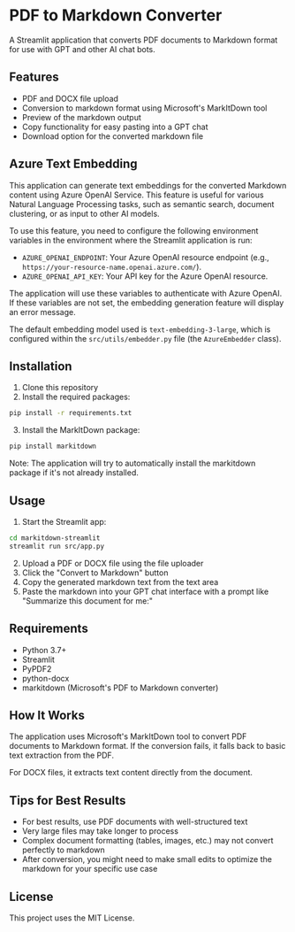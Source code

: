 # PDF to Markdown Converter

A Streamlit application that converts PDF documents to Markdown format for use with GPT and other AI chat bots.

## Features

- PDF and DOCX file upload
- Conversion to markdown format using Microsoft's MarkItDown tool
- Preview of the markdown output
- Copy functionality for easy pasting into a GPT chat
- Download option for the converted markdown file

## Azure Text Embedding

This application can generate text embeddings for the converted Markdown content using Azure OpenAI Service. This feature is useful for various Natural Language Processing tasks, such as semantic search, document clustering, or as input to other AI models.

To use this feature, you need to configure the following environment variables in the environment where the Streamlit application is run:

-   `AZURE_OPENAI_ENDPOINT`: Your Azure OpenAI resource endpoint (e.g., `https://your-resource-name.openai.azure.com/`).
-   `AZURE_OPENAI_API_KEY`: Your API key for the Azure OpenAI resource.

The application will use these variables to authenticate with Azure OpenAI. If these variables are not set, the embedding generation feature will display an error message.

The default embedding model used is `text-embedding-3-large`, which is configured within the `src/utils/embedder.py` file (the `AzureEmbedder` class).

## Installation

1. Clone this repository
2. Install the required packages:

```bash
pip install -r requirements.txt
```

3. Install the MarkItDown package:

```bash
pip install markitdown
```

Note: The application will try to automatically install the markitdown package if it's not already installed.

## Usage

1. Start the Streamlit app:

```bash
cd markitdown-streamlit
streamlit run src/app.py
```

2. Upload a PDF or DOCX file using the file uploader
3. Click the "Convert to Markdown" button
4. Copy the generated markdown text from the text area
5. Paste the markdown into your GPT chat interface with a prompt like "Summarize this document for me:"

## Requirements

- Python 3.7+
- Streamlit
- PyPDF2
- python-docx
- markitdown (Microsoft's PDF to Markdown converter)

## How It Works

The application uses Microsoft's MarkItDown tool to convert PDF documents to Markdown format. If the conversion fails, it falls back to basic text extraction from the PDF.

For DOCX files, it extracts text content directly from the document.

## Tips for Best Results

- For best results, use PDF documents with well-structured text
- Very large files may take longer to process
- Complex document formatting (tables, images, etc.) may not convert perfectly to markdown
- After conversion, you might need to make small edits to optimize the markdown for your specific use case

## License

This project uses the MIT License.